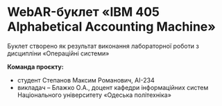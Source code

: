 # WebAR-буклет «IBM 405 Alphabetical Accounting Machine»
Буклет створено як результат виконання лабораторної роботи з дисципліни «Операційні системи»

**Команда проєкту:**
- студент Степанов Максим Романович, AI-234
- викладач – Блажко О.А., доцент кафедри інформаційних систем Національного університету «Одеська політехніка»
